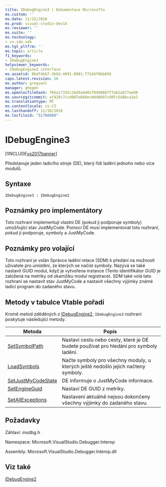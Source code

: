 ```yaml
---
title: IDebugEngine3 | Dokumentace Microsoftu
ms.custom: ''
ms.date: 11/15/2016
ms.prod: visual-studio-dev14
ms.reviewer: ''
ms.suite: ''
ms.technology:
- vs-ide-sdk
ms.tgt_pltfrm: ''
ms.topic: article
f1_keywords:
- IDebugEngine3
helpviewer_keywords:
- IDebugEngine3 interface
ms.assetid: 8bdf4bb7-3b5d-4991-8981-772d4f6bb656
caps.latest.revision: 16
ms.author: gregvanl
manager: ghogen
ms.openlocfilehash: f66a17335c2bd9a4401f8490887f7ab2ab77ae80
ms.sourcegitcommit: af428c7ccd007e668ec0dd8697c88fc5d8bca1e2
ms.translationtype: MT
ms.contentlocale: cs-CZ
ms.lasthandoff: 11/16/2018
ms.locfileid: "51760990"
---
```

# <a name="idebugengine3"></a>IDebugEngine3
[!INCLUDE[vs2017banner](../../../includes/vs2017banner.md)]

Představuje jeden ladicího stroje (DE), který řídí ladění jednoho nebo více modulů.  
  
## <a name="syntax"></a>Syntaxe  
  
```  
IDebugEngine3 : IDebugEngine2  
```  
  
## <a name="notes-for-implementers"></a>Poznámky pro implementátory  
 Toto rozhraní implementují vlastní DE (pokud ji podporuje symboly) umožňující stav JustMyCode. Pomocí DE musí implementovat toto rozhraní, pokud ji podporuje, symboly a JustMyCode.  
  
## <a name="notes-for-callers"></a>Poznámky pro volající  
 Toto rozhraní je volán Správce ladění relace (SDM) k předání na možností uživatele pro umístění, ze kterých se načíst symboly. Nazývá se také nastavit GUID modul, když je vytvořena instance (Tento identifikátor GUID je založená na metriky od okamžiku modul registrace). SDM také volá tato rozhraní se nastavit stav JustMyCode a nastavit všechny výjimky známé ladicí program do zadaného stavu.  
  
## <a name="methods-in-vtable-order"></a>Metody v tabulce Vtable pořadí  
 Kromě metod zděděných z [IDebugEngine2](../../../extensibility/debugger/reference/idebugengine2.md), `IDebugEngine3` rozhraní poskytuje následující metody.  
  
|Metoda|Popis|  
|------------|-----------------|  
|[SetSymbolPath](../../../extensibility/debugger/reference/idebugengine3-setsymbolpath.md)|Nastaví cestu nebo cesty, které je DE budete používat pro hledání pro symboly ladění.|  
|[LoadSymbols](../../../extensibility/debugger/reference/idebugengine3-loadsymbols.md)|Načte symboly pro všechny moduly, u kterých ještě nedošlo jejich načteny symboly.|  
|[SetJustMyCodeState](../../../extensibility/debugger/reference/idebugengine3-setjustmycodestate.md)|DE informuje o JustMyCode informace.|  
|[SetEngineGuid](../../../extensibility/debugger/reference/idebugengine3-setengineguid.md)|Nastaví DE GUID z metriky.|  
|[SetAllExceptions](../../../extensibility/debugger/reference/idebugengine3-setallexceptions.md)|Nastavení aktuálně nejsou dokončeny všechny výjimky do zadaného stavu.|  
  
## <a name="requirements"></a>Požadavky  
 Záhlaví: msdbg.h  
  
 Namespace: Microsoft.VisualStudio.Debugger.Interop  
  
 Assembly: Microsoft.VisualStudio.Debugger.Interop.dll  
  
## <a name="see-also"></a>Viz také  
 [IDebugEngine2](../../../extensibility/debugger/reference/idebugengine2.md)

